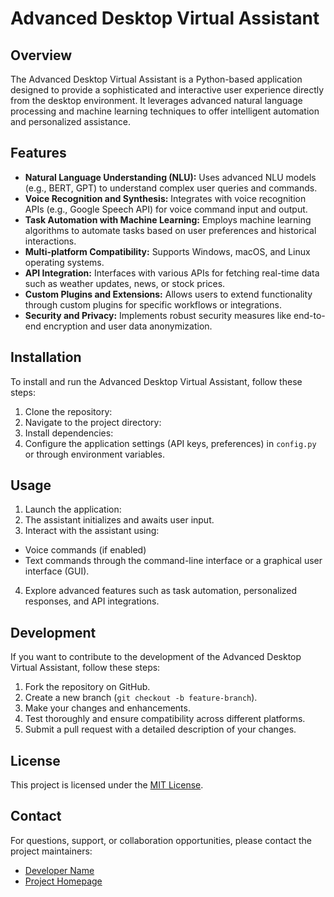 # Advanced Desktop Virtual Assistant

## Overview
The Advanced Desktop Virtual Assistant is a Python-based application designed to provide a sophisticated and interactive user experience directly from the desktop environment. It leverages advanced natural language processing and machine learning techniques to offer intelligent automation and personalized assistance.

## Features
- **Natural Language Understanding (NLU):** Uses advanced NLU models (e.g., BERT, GPT) to understand complex user queries and commands.
- **Voice Recognition and Synthesis:** Integrates with voice recognition APIs (e.g., Google Speech API) for voice command input and output.
- **Task Automation with Machine Learning:** Employs machine learning algorithms to automate tasks based on user preferences and historical interactions.
- **Multi-platform Compatibility:** Supports Windows, macOS, and Linux operating systems.
- **API Integration:** Interfaces with various APIs for fetching real-time data such as weather updates, news, or stock prices.
- **Custom Plugins and Extensions:** Allows users to extend functionality through custom plugins for specific workflows or integrations.
- **Security and Privacy:** Implements robust security measures like end-to-end encryption and user data anonymization.

## Installation
To install and run the Advanced Desktop Virtual Assistant, follow these steps:
1. Clone the repository:
2. Navigate to the project directory:
3. Install dependencies:
4. Configure the application settings (API keys, preferences) in `config.py` or through environment variables.

## Usage
1. Launch the application:
2. The assistant initializes and awaits user input.
3. Interact with the assistant using:
- Voice commands (if enabled)
- Text commands through the command-line interface or a graphical user interface (GUI).
4. Explore advanced features such as task automation, personalized responses, and API integrations.

## Development
If you want to contribute to the development of the Advanced Desktop Virtual Assistant, follow these steps:
1. Fork the repository on GitHub.
2. Create a new branch (`git checkout -b feature-branch`).
3. Make your changes and enhancements.
4. Test thoroughly and ensure compatibility across different platforms.
5. Submit a pull request with a detailed description of your changes.

## License
This project is licensed under the [MIT License](LICENSE.md).

## Contact
For questions, support, or collaboration opportunities, please contact the project maintainers:
- [Developer Name](mailto:sarthakgoel62@gmail.com)
- [Project Homepage](https://github.com/your/repository)

